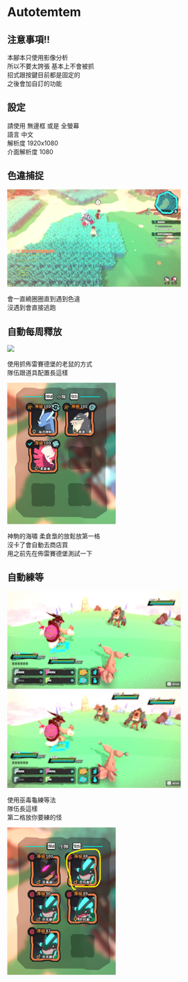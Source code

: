 # Autotemtem

## 注意事項!!
  
本腳本只使用影像分析  
所以不要太誇張 基本上不會被抓  
招式跟按鍵目前都是固定的  
之後會加自訂的功能

## 設定
請使用 無邊框 或是 全螢幕  
語言 中文   
解析度 1920x1080  
介面解析度 1080 
## 色違捕捉

<img src=img/luma_mode.gif width="400"> 

會一直繞圈圈直到遇到色違  
沒遇到會直接逃跑  

## 自動每周釋放  

<img src=img/release_mode.gif width="400"> 

使用抓佈雷賽德堡的老鼠的方式  
隊伍跟道具配置長這樣

<img src=img/weekly_release.png width="250"> 

神駒的海嘯 柔倉梟的放鬆放第一格  
沒卡了會自動去商店買  
用之前先在佈雷賽德堡測試一下  

## 自動練等
<img src=img/auto_exp1.gif width="400"> 
<img src=img/auto_exp2.gif width="400"> 

使用巫毒龜練等法  
隊伍長這樣  
第二格放你要練的怪  

<img src=img/auto_level.png width="250">